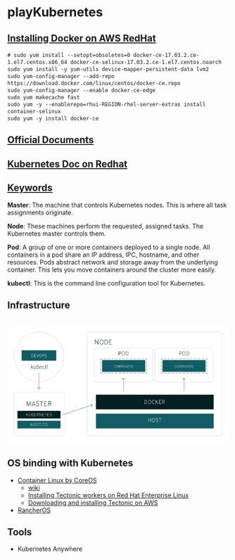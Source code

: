 # playKubernetes

## [Installing Docker on AWS RedHat](https://github.com/docker/for-linux/issues/20#issuecomment-312122325)
```
# sudo yum install --setopt=obsoletes=0 docker-ce-17.03.2.ce-1.el7.centos.x86_64 docker-ce-selinux-17.03.2.ce-1.el7.centos.noarch
sudo yum install -y yum-utils device-mapper-persistent-data lvm2
sudo yum-config-manager --add-repo https://download.docker.com/linux/centos/docker-ce.repo
sudo yum-config-manager --enable docker-ce-edge
sudo yum makecache fast
sudo yum -y --enablerepo=rhui-REGION-rhel-server-extras install container-selinux
sudo yum -y install docker-ce
```

## [Official Documents](./OFFICIAL.md)

## [Kubernetes Doc on Redhat](./REDHAT.md)

## [Keywords](./KEYWORDS.md)
**Master**: The machine that controls Kubernetes nodes. This is where all task assignments originate.

**Node**: These machines perform the requested, assigned tasks. The Kubernetes master controls them.

**Pod**: A group of one or more containers deployed to a single node. All containers in a pod share an IP address, IPC, hostname, and other resources. Pods abstract network and storage away from the underlying container. This lets you move containers around the cluster more easily.

**kubectl**: This is the command line configuration tool for Kubernetes.
 
## Infrastructure
<p align="center">
  <img src="./pic/kubernetes-diagram.png" width="800"/>
</p>

## OS binding with Kubernetes
- [Container Linux by CoreOS](https://coreos.com/tectonic/)
  - [wiki](https://en.wikipedia.org/wiki/Container_Linux_by_CoreOS)
  - [Installing Tectonic workers on Red Hat Enterprise Linux](https://coreos.com/tectonic/docs/latest/install/rhel/installing-workers.html)
  - [Downloading and installing Tectonic on AWS](https://coreos.com/tectonic/docs/latest/tutorials/installing-tectonic.html)
- [RancherOS](http://rancher.com/docs/os/)

## Tools
- Kubernetes Anywhere
